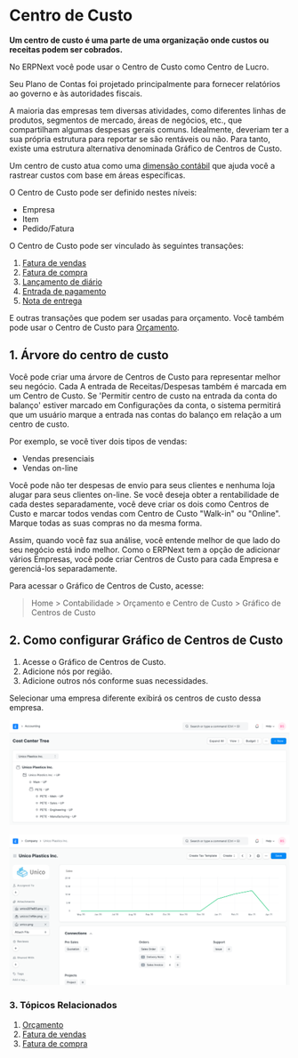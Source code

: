 # Centro de Custo



**Um centro de custo é uma parte de uma organização onde custos ou receitas podem ser cobrados.**


No ERPNext você pode usar o Centro de Custo como Centro de Lucro.


Seu Plano de Contas foi projetado principalmente para fornecer relatórios ao governo e às autoridades fiscais.


A maioria das empresas tem diversas atividades, como diferentes linhas de produtos, segmentos de mercado, áreas de negócios, etc., que compartilham algumas despesas gerais comuns. Idealmente, deveriam ter a sua própria estrutura para reportar se
são rentáveis ​​ou não. Para tanto, existe uma estrutura alternativa denominada Gráfico de Centros de Custo.


Um centro de custo atua como uma [dimensão contábil](/docs/pt/accounts/accounting-dimensions) que ajuda você a rastrear custos com base em áreas específicas.


O Centro de Custo pode ser definido nestes níveis:


* Empresa
* Item
* Pedido/Fatura


O Centro de Custo pode ser vinculado às seguintes transações:


1. [Fatura de vendas](/docs/pt/accounts/sales-invoice)
2. [Fatura de compra](/docs/pt/accounts/purchase-invoice)
3. [Lançamento de diário](/docs/pt/accounts/journal-entry)
4. [Entrada de pagamento](/docs/pt/accounts/payment-entry)
5. [Nota de entrega](/docs/pt/stock/delivery-note)


E outras transações que podem ser usadas para orçamento. Você também pode usar o Centro de Custo para [Orçamento](/docs/pt/accounts/budgeting).


## 1. Árvore do centro de custo


Você pode criar uma árvore de Centros de Custo para representar melhor seu negócio. Cada
A entrada de Receitas/Despesas também é marcada em um Centro de Custo. Se 'Permitir centro de custo na entrada da conta do balanço' estiver marcado em Configurações da conta, o sistema permitirá que um usuário marque a entrada nas contas do balanço em relação a um centro de custo.


Por exemplo, se você tiver dois tipos de vendas:


* Vendas presenciais
* Vendas on-line


Você pode não ter despesas de envio para seus clientes e nenhuma loja
alugar para seus clientes on-line. Se você deseja obter a rentabilidade de cada
destes separadamente, você deve criar os dois como Centros de Custo e marcar todos
vendas com Centro de Custo "Walk-in" ou "Online". Marque todas as suas compras no
da mesma forma.


Assim, quando você faz sua análise, você entende melhor de que lado
do seu negócio está indo melhor. Como o ERPNext tem a opção de adicionar vários
Empresas, você pode criar Centros de Custo para cada Empresa e gerenciá-los
separadamente.


Para acessar o Gráfico de Centros de Custo, acesse:
> Home > Contabilidade > Orçamento e Centro de Custo > Gráfico de Centros de Custo


## 2. Como configurar Gráfico de Centros de Custo


1. Acesse o Gráfico de Centros de Custo.
2. Adicione nós por região.
3. Adicione outros nós conforme suas necessidades.


Selecionar uma empresa diferente exibirá os centros de custo dessa empresa.


![Centro de Custo](/files/chart-of-cost-center.png)


![Gráfico de Centros de Custo](/files/company-master.png)


### 3. Tópicos Relacionados


1. [Orçamento](/docs/pt/accounts/budgeting)
2. [Fatura de vendas](/docs/pt/accounts/sales-invoice)
3. [Fatura de compra](/docs/pt/accounts/purchase-invoice)



